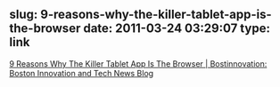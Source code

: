 slug: 9-reasons-why-the-killer-tablet-app-is-the-browser
date: 2011-03-24 03:29:07
type: link
---

[9 Reasons Why The Killer Tablet App Is The Browser | Bostinnovation: Boston Innovation and Tech News Blog](http://bostinnovation.com/2011/03/22/9-reasons-why-the-killer-tablet-app-is-the-browser/)
